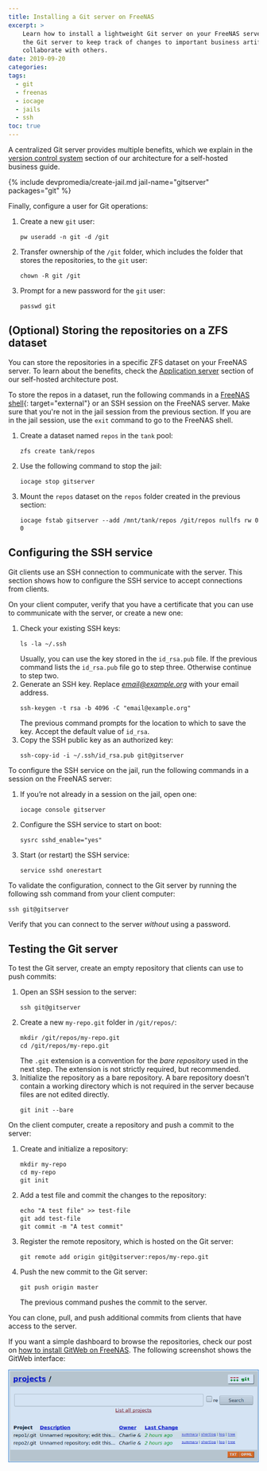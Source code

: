 ```yaml
---
title: Installing a Git server on FreeNAS
excerpt: >
    Learn how to install a lightweight Git server on your FreeNAS server. Use
    the Git server to keep track of changes to important business artifacts and
    collaborate with others.
date: 2019-09-20
categories:
tags:
  - git
  - freenas
  - iocage
  - jails
  - ssh
toc: true
---
```


A centralized Git server provides multiple benefits, which we explain in the
[version control system][2] section of our architecture for a self-hosted
business guide.

{% include devpromedia/create-jail.md
   jail-name="gitserver"
   packages="git" %}

Finally, configure a user for Git operations:

1. Create a new `git` user:
   ```shell
   pw useradd -n git -d /git
   ```
1. Transfer ownership of the `/git` folder, which includes the folder that
   stores the repositories, to the `git` user:
   ```shell
   chown -R git /git
   ```
1. Prompt for a new password for the `git` user:
   ```shell
   passwd git
   ```

## (Optional) Storing the repositories on a ZFS dataset

You can store the repositories in a specific ZFS dataset on your FreeNAS server.
To learn about the benefits, check the [Application server][3] section of our
self-hosted architecture post.

To store the repos in a dataset, run the following commands in a [FreeNAS
shell][0]{: target="external"} or an SSH session on the FreeNAS server. Make
sure that you're not in the jail session from the previous section. If you are
in the jail session, use the `exit` command to go to the FreeNAS shell.

1. Create a dataset named `repos` in the `tank` pool:
   ```shell
   zfs create tank/repos
   ```
1. Use the following command to stop the jail:
   ```shell
   iocage stop gitserver
   ```
1. Mount the `repos` dataset on the `repos` folder created in the previous
   section:
   ```shell
   iocage fstab gitserver --add /mnt/tank/repos /git/repos nullfs rw 0 0
   ```

## Configuring the SSH service

Git clients use an SSH connection to communicate with the server. This section
shows how to configure the SSH service to accept connections from clients.

On your client computer, verify that you have a certificate that you can use to
communicate with the server, or create a new one:

1. Check your existing SSH keys:
   ```shell
   ls -la ~/.ssh
   ```
   Usually, you can use the key stored in the `id_rsa.pub` file. If the previous
   command lists the `id_rsa.pub` file go to step three. Otherwise continue to
   step two.
1. Generate an SSH key. Replace *email@example.org* with your email address.
   ```shell
   ssh-keygen -t rsa -b 4096 -C "email@example.org"
   ```
   The previous command prompts for the location to which to save the key.
   Accept the default value of `id_rsa`.
1. Copy the SSH public key as an authorized key:
   ```shell
   ssh-copy-id -i ~/.ssh/id_rsa.pub git@gitserver
   ```

To configure the SSH service on the jail, run the following commands in a
session on the FreeNAS server:

1. If you’re not already in a session on the jail, open one:
   ```shell
   iocage console gitserver
   ```
1. Configure the SSH service to start on boot:
   ```shell
   sysrc sshd_enable="yes"
   ```
1. Start (or restart) the SSH service:
   ```shell
   service sshd onerestart
   ```

To validate the configuration, connect to the Git server by running the
following ssh command from your client computer:
```shell
ssh git@gitserver
```
Verify that you can connect to the server _without_ using a password.

## Testing the Git server

To test the Git server, create an empty repository that clients can use to push
commits:

1. Open an SSH session to the server:
   ```shell
   ssh git@gitserver
   ```
1. Create a new `my-repo.git` folder in `/git/repos/`:
   ```shell
   mkdir /git/repos/my-repo.git
   cd /git/repos/my-repo.git
   ```
   The `.git` extension is a convention for the _bare repository_ used in the
   next step. The extension is not strictly required, but recommended.
1. Initialize the repository as a bare repository. A bare repository doesn't
   contain a working directory which is not required in the server because files
   are not edited directly.
   ```shell
   git init --bare
   ```

On the client computer, create a repository and push a commit to the server:

1. Create and initialize a repository:
   ```shell
   mkdir my-repo
   cd my-repo
   git init
   ```
1. Add a test file and commit the changes to the repository:
   ```shell
   echo "A test file" >> test-file
   git add test-file
   git commit -m "A test commit"
   ```
1. Register the remote repository, which is hosted on the Git server:
   ```shell
   git remote add origin git@gitserver:repos/my-repo.git
   ```
1. Push the new commit to the Git server:
   ```shell
   git push origin master
   ```
   The previous command pushes the commit to the server.

You can clone, pull, and push additional commits from clients that have access
to the server.

If you want a simple dashboard to browse the repositories, check our post on
[how to install GitWeb on FreeNAS][4]. The following screenshot shows the
GitWeb interface:

![GitWeb screenshot][screenshot]


[screenshot]: /assets/images/gitweb-screenshot.png
[0]: https://www.ixsystems.com/documentation/freenas/11.2-U4.1/shell.html
[1]: https://iocage.readthedocs.io/en/latest/
[2]: /self-hosted-architecture/#version-control-system
[3]: /self-hosted-architecture/#application-server
[4]: /gitweb-apache-freenas/
[10]: https://en.wikipedia.org/wiki/Classless_Inter-Domain_Routing
